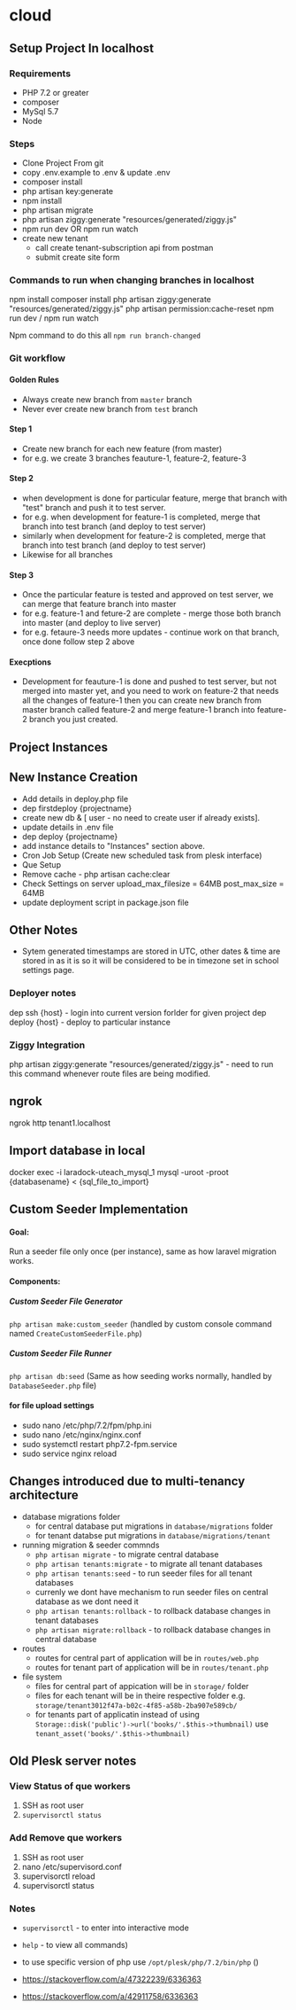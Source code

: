 # cloud

## Setup Project In localhost

### Requirements
- PHP 7.2 or greater
- composer
- MySql 5.7
- Node

### Steps
- Clone Project From git
- copy .env.example to .env & update .env
- composer install
- php artisan key:generate
- npm install
- php artisan migrate
- php artisan ziggy:generate "resources/generated/ziggy.js"
- npm run dev OR npm run watch
- create new tenant
    - call create tenant-subscription api from postman
    - submit create site form


### Commands to run when changing branches in localhost

npm install
composer install
php artisan ziggy:generate "resources/generated/ziggy.js"
php artisan permission:cache-reset
npm run dev / npm run watch

Npm command to do this all
`npm run branch-changed`

### Git workflow

#### Golden Rules
 - Always create new branch from `master` branch
 - Never ever create new branch from `test` branch

#### Step 1
- Create new branch for each new feature (from master)
- for e.g. we create 3 branches feauture-1, feature-2, feature-3

#### Step 2
- when development is done for particular feature, merge that branch with "test" branch and push it to test server.
- for e.g. when development for feature-1 is completed, merge that branch into test branch (and deploy to test server)
- similarly when development for feature-2 is completed, merge that branch into test branch (and deploy to test server)
- Likewise for all branches

#### Step 3
- Once the particular feature is tested and approved on test server, we can merge that feature branch into master
- for e.g. feature-1 and feture-2 are complete - merge those both branch into master (and deploy to live server)
- for e.g. fetaure-3 needs more updates - continue work on that branch, once done follow step 2 above

#### Execptions
- Development for feauture-1 is done and pushed to test server, but not merged into master yet, and you need to work on feature-2 that needs all the changes of feature-1 then you can create new branch from master branch called feature-2 and merge feature-1 branch into feature-2 branch you just created.

## Project Instances

## New Instance Creation
- Add details in deploy.php file
- dep firstdeploy {projectname}
- create new db & [ user - no need to create user if already exists].
- update details in .env file
- dep deploy {projectname}
- add instance details to "Instances" section above.
- Cron Job Setup (Create new scheduled task from plesk interface)
- Que Setup
- Remove cache - php artisan cache:clear
- Check Settings on server
    upload_max_filesize = 64MB
    post_max_size = 64MB
- update deployment script in package.json file

## Other Notes
- Sytem generated timestamps are stored in UTC, other dates & time are stored in as it is so it will be considered to be in timezone set in school settings page.

### Deployer notes

dep ssh {host} - login into current version forlder for given project
dep deploy {host} - deploy to particular instance

### Ziggy Integration

php artisan ziggy:generate "resources/generated/ziggy.js" - need to run this command whenever route files are being modified.


## ngrok
ngrok http tenant1.localhost

## Import database in local
docker exec -i laradock-uteach_mysql_1 mysql -uroot -proot {databasename} < {sql_file_to_import}

## Custom Seeder Implementation
#### Goal:
Run a seeder file only once (per instance), same as how laravel migration works.

#### Components:

##### Custom Seeder File Generator
`php artisan make:custom_seeder` (handled by custom console command named `CreateCustomSeederFile.php`)

##### Custom Seeder File Runner

`php artisan db:seed` (Same as how seeding works normally, handled by `DatabaseSeeder.php` file)

#### for file upload settings
- sudo nano /etc/php/7.2/fpm/php.ini
- sudo nano /etc/nginx/nginx.conf
- sudo systemctl restart php7.2-fpm.service
- sudo service nginx reload

## Changes introduced due to multi-tenancy architecture
- database migrations folder
   - for central database put migrations in `database/migrations` folder
   - for tenant databse put migrations in `database/migrations/tenant`
- running migration & seeder commnds
  - `php artisan migrate` - to migrate central database
  - `php artisan tenants:migrate` - to migrate all tenant databases
  - `php artisan tenants:seed` - to run seeder files for all tenant databases
  - currenly we dont have mechanism to run seeder files on central database as we dont need it
  - `php artisan tenants:rollback` - to rollback database changes in tenant databases
  - `php artisan migrate:rollback` - to rollback database changes in central database 
- routes
  - routes for central part of application will be in `routes/web.php`
  - routes for tenant part of application will be in `routes/tenant.php`
- file system
    - files for central part of appication will be in `storage/` folder
    - files for each tenant will be in theire respective folder e.g. `storage/tenant3012f47a-b02c-4f85-a58b-2ba907e589cb/`
    - for tenants part of applicatin instead of using `Storage::disk('public')->url('books/'.$this->thumbnail)` use `tenant_asset('books/'.$this->thumbnail)`
  

## Old Plesk server notes

### View Status of que workers
1. SSH as root user
2. `supervisorctl status`

### Add Remove que workers
1. SSH as root user
2. nano /etc/supervisord.conf
3. supervisorctl reload
4. supervisorctl status

### Notes
- `supervisorctl` - to enter into interactive mode 
- `help` - to view all commands)
- to use specific version of php use `/opt/plesk/php/7.2/bin/php` ()

- https://stackoverflow.com/a/47322239/6336363
- https://stackoverflow.com/a/42911758/6336363